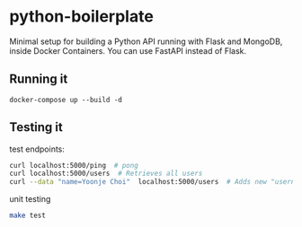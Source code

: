 # python-boilerplate
Minimal setup for building a Python API running with Flask and MongoDB, inside Docker Containers. You can use FastAPI instead of Flask.

## Running it
```
docker-compose up --build -d
```

## Testing it
test endpoints:
```bash
curl localhost:5000/ping  # pong
curl localhost:5000/users  # Retrieves all users
curl --data "name=Yoonje Choi"  localhost:5000/users  # Adds new "username" user
```
unit testing
```bash
make test
``` 
